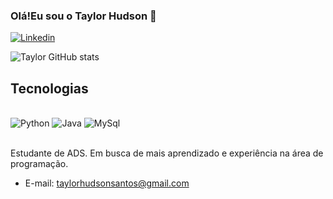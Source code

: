 ### Olá!Eu sou o Taylor Hudson 👋
[![Linkedin](https://img.shields.io/badge/LinkedIn-0077B5?style=for-the-badge&logo=linkedin&logoColor=white)](https://www.linkedin.com/in/taylor-hudson-208181232/)


![Taylor GitHub stats](https://github-readme-stats.vercel.app/api?username=TaylorHudson&show_icons=true&theme=tokyonight)

## Tecnologias
<div style="display:inline_block"><br/>
    <img align:"center" alt="Python" src="https://img.shields.io/badge/Python-3776AB?style=for-the-badge&logo=python&logoColor=white"/>
    <img align:"center" alt="Java" src="https://img.shields.io/badge/Java-ED8B00?style=for-the-badge&logo=java&logoColor=white"/>
    <img align:"center" alt="MySql" src="https://img.shields.io/badge/MySQL-005C84?style=for-the-badge&logo=mysql&logoColor=white"/>
</div> <br/>

Estudante de ADS. Em busca de mais aprendizado e experiência na área de programação.

- E-mail: taylorhudsonsantos@gmail.com
